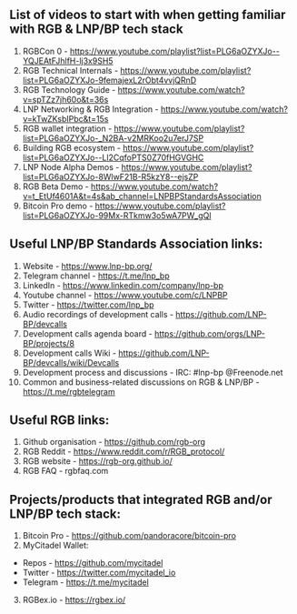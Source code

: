 ## List of videos to start with when getting familiar with RGB & LNP/BP tech stack
1. RGBCon 0 - https://www.youtube.com/playlist?list=PLG6aOZYXJo--YQJEAtFJhlfH-lj3x9SH5
2. RGB Technical Internals - https://www.youtube.com/playlist?list=PLG6aOZYXJo-9femajexL2rObt4vvjQRnD
3. RGB Technology Guide - https://www.youtube.com/watch?v=spTZz7jh60o&t=36s
5. LNP Networking & RGB Integration - https://www.youtube.com/watch?v=kTwZKsbIPbc&t=15s
6. RGB wallet integration - https://www.youtube.com/playlist?list=PLG6aOZYXJo-_N2BA-v2MRKoo2u7erJ7SP
7. Building RGB ecosystem - https://www.youtube.com/playlist?list=PLG6aOZYXJo--Ll2CqfoPTS0Z70fHGVGHC
8. LNP Node Alpha Demos - https://www.youtube.com/playlist?list=PLG6aOZYXJo-8WlwF21B-R5kzY8--ejsZP
9. RGB Beta Demo - https://www.youtube.com/watch?v=t_EtUf4601A&t=4s&ab_channel=LNPBPStandardsAssociation
10. Bitcoin Pro demo - https://www.youtube.com/playlist?list=PLG6aOZYXJo-99Mx-RTkmw3o5wA7PW_gQl

## Useful LNP/BP Standards Association links:
1. Website - https://www.lnp-bp.org/
2. Telegram channel - https://t.me/lnp_bp
3. LinkedIn - https://www.linkedin.com/company/lnp-bp
4. Youtube channel - https://www.youtube.com/c/LNPBP
5. Twitter - https://twitter.com/lnp_bp
6. Audio recordings of development calls - https://github.com/LNP-BP/devcalls
7. Development calls agenda board - https://github.com/orgs/LNP-BP/projects/8
8. Development calls Wiki - https://github.com/LNP-BP/devcalls/wiki/Devcalls
9. Development process and discussions - IRC: #lnp-bp @Freenode.net
10. Common and business-related discussions on RGB & LNP/BP - https://t.me/rgbtelegram

## Useful RGB links:
1. Github organisation - https://github.com/rgb-org
2. RGB Reddit - https://www.reddit.com/r/RGB_protocol/
3. RGB website - https://rgb-org.github.io/
4. RGB FAQ - rgbfaq.com

## Projects/products that integrated RGB and/or LNP/BP tech stack:
1. Bitcoin Pro -  https://github.com/pandoracore/bitcoin-pro
2. MyCitadel Wallet:
* Repos - https://github.com/mycitadel
* Twitter - https://twitter.com/mycitadel_io
* Telegram - https://t.me/mycitadel
3. RGBex.io - https://rgbex.io/
